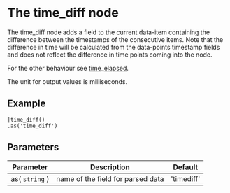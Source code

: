 The time_diff node
=====================

The time_diff node adds a field to the current data-item containing the difference between the timestamps of the consecutive items.
Note that the difference in time will be calculated from the data-points timestamp fields 
and does not reflect the difference in time points coming into the node.

For the other behaviour see [time_elapsed](./time_elapsed.html).
 
The unit for output values is milliseconds.

Example
-------
  
```dfs    
|time_diff()
.as('time_diff')
```     


Parameters
----------

Parameter     | Description | Default 
--------------|-------------|---------  
as( `string` ) | name of the field for parsed data|'timediff'  